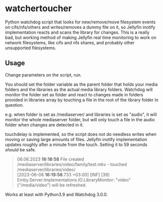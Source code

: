 # watchertoucher
Python watchdog script that looks for new/remove/move filesystem events on cifs/nfs/others and writes/removes a dummy file on it, so Jellyfin inotify implementation reacts  and scans the library for changes. This is a really bad, but working method of making Jellyfin real time monitoring to work on network filesystems, like cifs and nfs shares, and probably other unsupported filesystems.

## Usage
Change parameters on the script, run.<br>

You should set the folder variable as the parent folder that holds your media folders and the libraries as the actual media library folders. Watchdog will monitor the folder set as folder and react to changes made in folders provided in libraries array by touching a file in the root of the library folder in question.<br>

e.g. when folder is set as /mediaserver/ and libraries is set as "audio", it will monitor the whole mediaserver folder, but will only touch a file in the audio folder when changes are detected in it.<br>

touchdelay is implemented, so the script does not do needless writes when moving or saving large amounts of files. Jellyfin inotify implementation updates roughly after a minute from the touch. Setting it to 59 seconds *should* be safe.
>06.06.2023 **16:18:58** File created /mediaserver/libraries/video/family/test.mkv - touched /mediaserver/libraries/video/<br>
>[2023-06-06 **16:19:58**.733 +03:00] [INF] [39] Emby.Server.Implementations.IO.LibraryMonitor: "video" ("/media/video") will be refreshed.

Works at least with Python3.9 and Watchdog 3.0.0.
